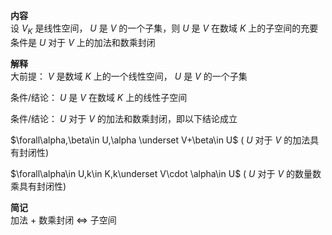 **内容**  
设 $V_K$ 是线性空间， $U$ 是 $V$ 的一个子集，则 $U$ 是 $V$ 在数域 $K$ 上的子空间的充要条件是 $U$ 对于 $V$ 上的加法和数乘封闭  
  
**解释**  
大前提： $V$ 是数域 $K$ 上的一个线性空间， $U$ 是 $V$ 的一个子集  
  
条件/结论： $U$ 是 $V$ 在数域 $K$ 上的线性子空间  
  
条件/结论： $U$ 对于 $V$ 的加法和数乘封闭，即以下结论成立  
  
$\forall\alpha,\beta\in U,\alpha  
\underset V+\beta\in U$  ( $U$ 对于 $V$ 的加法具有封闭性)  
  
$\forall\alpha\in U,k\in K,k\underset V\cdot  
\alpha\in U$  ( $U$ 对于 $V$ 的数量数乘具有封闭性)  
  
**简记**  
加法 $+$ 数乘封闭 $\Leftrightarrow$ 子空间  
